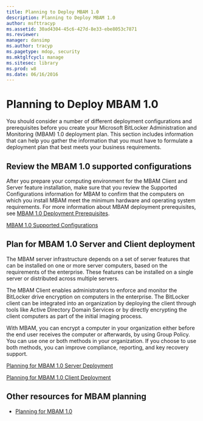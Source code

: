 ```yaml
---
title: Planning to Deploy MBAM 1.0
description: Planning to Deploy MBAM 1.0
author: msfttracyp
ms.assetid: 30ad4304-45c6-427d-8e33-ebe8053c7871
ms.reviewer: 
manager: dansimp
ms.author: tracyp
ms.pagetype: mdop, security
ms.mktglfcycl: manage
ms.sitesec: library
ms.prod: w8
ms.date: 06/16/2016
---
```



# Planning to Deploy MBAM 1.0


You should consider a number of different deployment configurations and prerequisites before you create your Microsoft BitLocker Administration and Monitoring (MBAM) 1.0 deployment plan. This section includes information that can help you gather the information that you must have to formulate a deployment plan that best meets your business requirements.

## Review the MBAM 1.0 supported configurations


After you prepare your computing environment for the MBAM Client and Server feature installation, make sure that you review the Supported Configurations information for MBAM to confirm that the computers on which you install MBAM meet the minimum hardware and operating system requirements. For more information about MBAM deployment prerequisites, see [MBAM 1.0 Deployment Prerequisites](mbam-10-deployment-prerequisites.md).

[MBAM 1.0 Supported Configurations](mbam-10-supported-configurations.md)

## Plan for MBAM 1.0 Server and Client deployment


The MBAM server infrastructure depends on a set of server features that can be installed on one or more server computers, based on the requirements of the enterprise. These features can be installed on a single server or distributed across multiple servers.

The MBAM Client enables administrators to enforce and monitor the BitLocker drive encryption on computers in the enterprise. The BitLocker client can be integrated into an organization by deploying the client through tools like Active Directory Domain Services or by directly encrypting the client computers as part of the initial imaging process.

With MBAM, you can encrypt a computer in your organization either before the end user receives the computer or afterwards, by using Group Policy. You can use one or both methods in your organization. If you choose to use both methods, you can improve compliance, reporting, and key recovery support.

[Planning for MBAM 1.0 Server Deployment](planning-for-mbam-10-server-deployment.md)

[Planning for MBAM 1.0 Client Deployment](planning-for-mbam-10-client-deployment.md)

## <a href="" id="other-resources-for-mbam-planning-"></a>Other resources for MBAM planning


-   [Planning for MBAM 1.0](planning-for-mbam-10.md)

 

 





